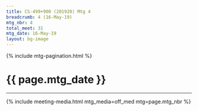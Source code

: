 ```yaml
---
title: CS-499+900 (201920) Mtg 4
breadcrumb: 4 (16-May-19)
mtg_nbr: 4
total_meet: 31
mtg_date: 16-May-19
layout: bg-image
---
```

{% include mtg-pagination.html %}
<h1 class="text-center">{{ page.mtg_date }}</h1>
<hr />
{% include meeting-media.html mtg_media=off_med mtg=page.mtg_nbr %}
